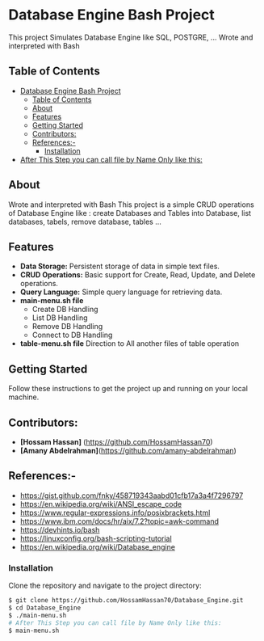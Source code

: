 # Database Engine Bash Project

This project Simulates Database Engine like SQL, POSTGRE, ...
Wrote and interpreted with Bash

## Table of Contents

- [Database Engine Bash Project](#database-engine-bash-project)
  - [Table of Contents](#table-of-contents)
  - [About](#about)
  - [Features](#features)
  - [Getting Started](#getting-started)
  - [Contributors:](#contributors)
  - [References:-](#references-)
    - [Installation](#installation)
- [After This Step you can call file by Name Only like this:](#after-this-step-you-can-call-file-by-name-only-like-this)

## About

Wrote and interpreted with Bash 
This project is a simple CRUD operations of Database Engine 
like : create Databases and Tables into Database, list 
databases, tabels, remove database, tables ...  

## Features

- **Data Storage:** Persistent storage of data in simple text files.
- **CRUD Operations:** Basic support for Create, Read, Update, and Delete operations.
- **Query Language:** Simple query language for retrieving data.
- **main-menu.sh file**
    * Create DB Handling 
    * List DB Handling
    * Remove DB Handling
    * Connect to DB Handling
- **table-menu.sh file**
    Direction to All another files of table operation

## Getting Started

Follow these instructions to get the project up and running on your local machine.

## Contributors:
* **[Hossam Hassan]**    (https://github.com/HossamHassan70)
* **[Amany Abdelrahman]**(https://github.com/amany-abdelrahman)

## References:-

- https://gist.github.com/fnky/458719343aabd01cfb17a3a4f7296797
- https://en.wikipedia.org/wiki/ANSI_escape_code
- https://www.regular-expressions.info/posixbrackets.html
- https://www.ibm.com/docs/hr/aix/7.2?topic=awk-command
- https://devhints.io/bash
- https://linuxconfig.org/bash-scripting-tutorial
- https://en.wikipedia.org/wiki/Database_engine
  


### Installation

Clone the repository and navigate to the project directory:

```bash
$ git clone https://github.com/HossamHassan70/Database_Engine.git
$ cd Database_Engine
$ ./main-menu.sh
# After This Step you can call file by Name Only like this:
$ main-menu.sh 
